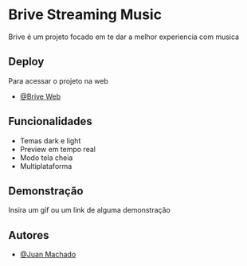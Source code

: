 
# Brive Streaming Music

Brive é um projeto focado em te dar a melhor experiencia com musica

## Deploy

Para acessar o projeto na web
  
- [@Brive Web](https://brive-streaming-music.vercel.app)



## Funcionalidades

- Temas dark e light
- Preview em tempo real
- Modo tela cheia
- Multiplataforma


## Demonstração

Insira um gif ou um link de alguma demonstração


## Autores

- [@Juan Machado](https://www.github.com/Xuan002)


